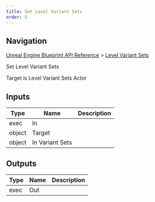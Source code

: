 ```yaml
---
title: Set Level Variant Sets
order: 5
---
```

## Navigation

[Unreal Engine Blueprint API Reference](https://dev.epicgames.com/documentation/en-us/unreal-engine/BlueprintAPI) > [Level Variant Sets](https://dev.epicgames.com/documentation/en-us/unreal-engine/BlueprintAPI/LevelVariantSets)

Set Level Variant Sets

Target is Level Variant Sets Actor

## Inputs

| Type | Name | Description |
| --- | --- | --- |
| exec | In |  |
| object | Target |  |
| object | In Variant Sets |  |

## Outputs

| Type | Name | Description |
| --- | --- | --- |
| exec | Out |  |
